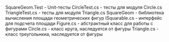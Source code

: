 SquareGeom.Test - Unit-тесты
  CircleTest.cs - тесты для модуля Circle.cs
  TriangleTest.cs - тесты для модуля Triangle.cs
SquareGeom - библиотека вычисления площади геометрических фигур
  ISquarable.cs - интерфейс для подсчета площади
  Figure.cs - абстрактный класс для работы с фигурами
  Circle.cs - класс круга, наследуется от фигуры
  Triangle.cs - класс треугольнкиа, наследуется от фигуры
